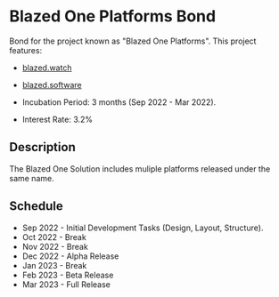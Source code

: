 # Blazed One Platforms Bond
Bond for the project known as "Blazed One Platforms". 
This project features:
- [blazed.watch](https://blazed.watch/)
- [blazed.software](https://blazed.software/)

- Incubation Period: 3 months (Sep 2022 - Mar 2022).
- Interest Rate: 3.2%

## Description
The Blazed One Solution includes muliple platforms released under the same name.

## Schedule
* Sep 2022 - Initial Development Tasks (Design, Layout, Structure).
* Oct 2022 - Break
* Nov 2022 - Break
* Dec 2022 - Alpha Release
* Jan 2023 - Break
* Feb 2023 - Beta Release
* Mar 2023 - Full Release